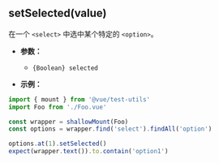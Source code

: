 ## setSelected(value)

在一个 `<select>` 中选中某个特定的 `<option>`。

- **参数：**
  - `{Boolean} selected`

- **示例：**

```js
import { mount } from '@vue/test-utils'
import Foo from './Foo.vue'

const wrapper = shallowMount(Foo)
const options = wrapper.find('select').findAll('option')

options.at(1).setSelected()
expect(wrapper.text()).to.contain('option1')
```
